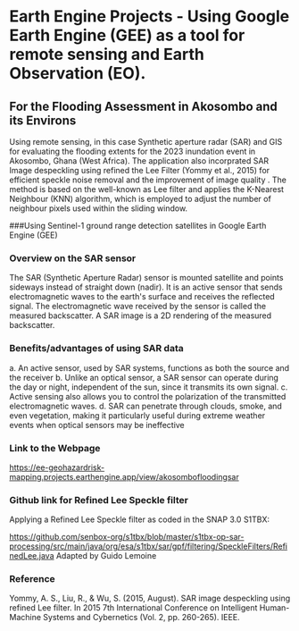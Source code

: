 # Earth Engine Projects - Using Google Earth Engine (GEE) as a tool for remote sensing and Earth Observation (EO).  


## For the Flooding Assessment in Akosombo and its Environs
Using remote sensing, in this case Synthetic aperture radar (SAR) and GIS for evaluating the flooding extents for the 2023 inundation event in Akosombo, Ghana (West Africa). The application also incorprated SAR Image despeckling using refined the Lee Filter (Yommy et al., 2015) for efficient speckle noise removal and the improvement of image quality . The method is based on the well-known as Lee filter and applies the K-Nearest Neighbour (KNN) algorithm, which  is employed to adjust the number of neighbour pixels used within the sliding window.

###Using Sentinel-1 ground range detection satellites in Google Earth Engine (GEE)

### Overview on the SAR sensor
The SAR (Synthetic Aperture Radar) sensor is mounted satellite and points sideways instead of straight down (nadir). It is an active sensor that sends electromagnetic waves to the earth's surface and receives the reflected signal. The electromagnetic wave received by the sensor is called the measured backscatter. A SAR image is a 2D rendering of the measured backscatter.

### Benefits/advantages of using SAR data
a. An active sensor, used by SAR systems, functions as both the source and the receiver 
b. Unlike an optical sensor, a SAR sensor can operate during the day or night, independent of the sun, since it transmits its own signal. 
c. Active sensing also allows you to control the polarization of the transmitted electromagnetic waves. 
d. SAR can penetrate through clouds, smoke, and even vegetation, making it particularly useful during extreme weather events when optical sensors may be ineffective

### Link to the Webpage
https://ee-geohazardrisk-mapping.projects.earthengine.app/view/akosombofloodingsar

### Github link for Refined Lee Speckle filter
Applying a Refined Lee Speckle filter as coded in the SNAP 3.0 S1TBX:

https://github.com/senbox-org/s1tbx/blob/master/s1tbx-op-sar-processing/src/main/java/org/esa/s1tbx/sar/gpf/filtering/SpeckleFilters/RefinedLee.java Adapted by Guido Lemoine

### Reference
Yommy, A. S., Liu, R., & Wu, S. (2015, August). SAR image despeckling using refined Lee filter. In 2015 7th International Conference on Intelligent Human-Machine Systems and Cybernetics (Vol. 2, pp. 260-265). IEEE.

